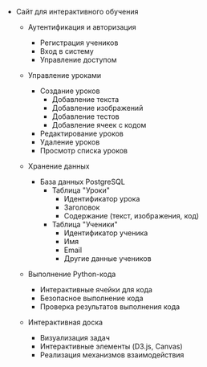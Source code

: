 - Сайт для интерактивного обучения
  - Аутентификация и авторизация
    - Регистрация учеников
    - Вход в систему
    - Управление доступом

  - Управление уроками
    - Создание уроков
      - Добавление текста
      - Добавление изображений
      - Добавление тестов
      - Добавление ячеек с кодом
    - Редактирование уроков
    - Удаление уроков
    - Просмотр списка уроков

  - Хранение данных
    - База данных PostgreSQL
      - Таблица "Уроки"
        - Идентификатор урока
        - Заголовок
        - Содержание (текст, изображения, код)
      - Таблица "Ученики"
        - Идентификатор ученика
        - Имя
        - Email
        - Другие данные учеников

  - Выполнение Python-кода
    - Интерактивные ячейки для кода
    - Безопасное выполнение кода
    - Проверка результатов выполнения кода

  - Интерактивная доска
    - Визуализация задач
    - Интерактивные элементы (D3.js, Canvas)
    - Реализация механизмов взаимодействия